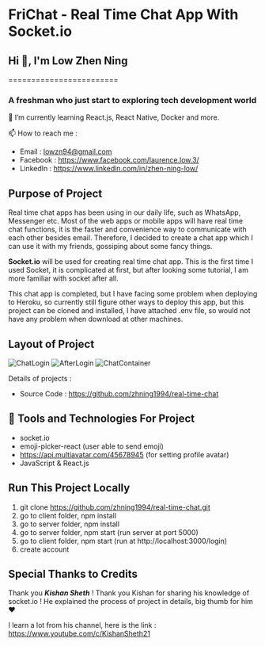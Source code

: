 # FriChat - Real Time Chat App With Socket.io

## Hi 👋, I'm Low Zhen Ning
========================

### A freshman who just start to exploring tech development world

🌱 I’m currently learning React.js, React Native, Docker and more. 

📫 How to reach me : 
- Email : lowzn94@gmail.com
- Facebook : https://www.facebook.com/laurence.low.3/
- LinkedIn : https://www.linkedin.com/in/zhen-ning-low/

## Purpose of Project

Real time chat apps has been using in our daily life, such as WhatsApp, Messenger etc. Most of the web apps or mobile apps will have real time chat functions, it is the faster and convenience way to communicate with each other besides email. Therefore, I decided to create a chat app which I can use it with my friends, gossiping about some fancy things. 

**Socket.io** will be used for creating real time chat app. This is the first time I used Socket, it is complicated at first, but after looking some tutorial, I am more familiar with socket after all. 

This chat app is completed, but I have facing some problem when deploying to Heroku, so currently still figure other ways to deploy this app, but this project can be cloned and installed, I have attached .env file, so would not have any problem when download at other machines.

## Layout of Project

![ChatLogin](https://user-images.githubusercontent.com/60384726/181742780-cc0d0349-4558-4d34-b5d6-dcf6f4a61e01.PNG)
![AfterLogin](https://user-images.githubusercontent.com/60384726/181742804-693f59f6-c77c-4449-a36b-82d4be838e99.PNG)
![ChatContainer](https://user-images.githubusercontent.com/60384726/181742818-eb09b85d-47d6-4483-a1cb-62c06a6648a2.PNG)


Details of projects : 
- Source Code : https://github.com/zhning1994/real-time-chat

## :rocket: Tools and Technologies For Project
- socket.io
- emoji-picker-react (user able to send emoji)
- https://api.multiavatar.com/45678945 (for setting profile avatar)
- JavaScript & React.js 

## Run This Project Locally

1. git clone https://github.com/zhning1994/real-time-chat.git
2. go to client folder, npm install
3. go to server folder, npm install
4. go to server folder, npm start (run server at port 5000)
5. go to client folder, npm start (run at http://localhost:3000/login)
6. create account 

## Special Thanks to Credits

Thank you ***Kishan Sheth*** ! Thank you Kishan for sharing his knowledge of socket.io ! He explained the process of project in details, big thumb for him :hearts: 

I learn a lot from his channel, here is the link : https://www.youtube.com/c/KishanSheth21
